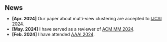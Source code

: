 <h1 id="news"></h1>

<h2 style="margin: 60px 0px 10px;">News</h2>

<ul>
<li><strong>[Apr. 2024]</strong> Our paper about multi-view clustering</a> are accepted to <a href="https://ijcai24.org/">IJCAI 2024</a>.</li>
<li><strong>[May. 2024]</strong> I have served as a reviewer of <a href="https://2024.acmmm.org/">ACM MM 2024</a>.</li>
<li><strong>[Feb. 2024]</strong> I have attended <a href="https://aaai.org/">AAAI 2024</a>.</li>
</div>

</ul>

